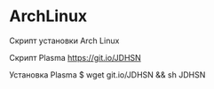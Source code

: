 # ArchLinux
Скрипт установки Arch Linux

Скрипт Plasma
https://git.io/JDHSN

Установка Plasma
$ wget git.io/JDHSN && sh JDHSN
